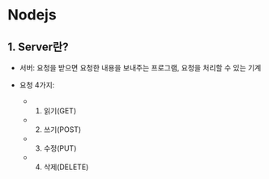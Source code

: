 # Nodejs

## 1. Server란?
- 서버: 요청을 받으면 요청한 내용을 보내주는 프로그램, 요청을 처리할 수 있는 기계 

- 요청 4가지: 
    - 1) 읽기(GET)
    - 2) 쓰기(POST)
    - 3) 수정(PUT)
    - 4) 삭제(DELETE) 